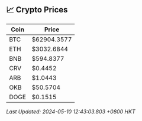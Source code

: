 ## 📈 Crypto Prices

| Coin | Price |
| ---- | ----- |
| BTC | $62904.3577 |
| ETH | $3032.6844 |
| BNB | $594.8377 |
| CRV | $0.4452 |
| ARB | $1.0443 |
| OKB | $50.5704 |
| DOGE | $0.1515 |

_Last Updated: 2024-05-10 12:43:03.803 +0800 HKT_